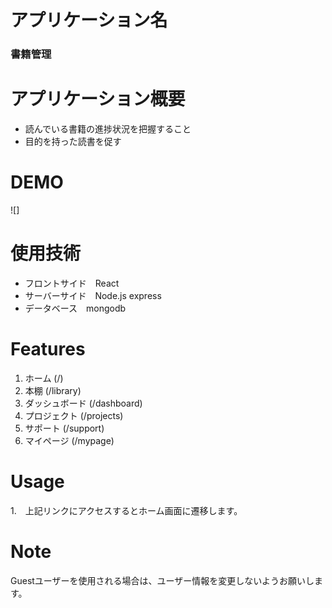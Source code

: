 # アプリケーション名
### 書籍管理

# アプリケーション概要
* 読んでいる書籍の進捗状況を把握すること
* 目的を持った読書を促す

# DEMO
 
![]


# 使用技術
* フロントサイド　React
* サーバーサイド　Node.js express
* データベース　mongodb

# Features

1. ホーム (/)
3. 本棚 (/library)
4. ダッシュボード (/dashboard)
5. プロジェクト (/projects)
6. サポート (/support)
7. マイページ (/mypage)

# Usage

1.　上記リンクにアクセスするとホーム画面に遷移します。

# Note
 Guestユーザーを使用される場合は、ユーザー情報を変更しないようお願いします。
